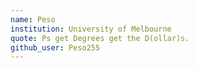 ```yaml
---
name: Peso
institution: University of Melbourne
quote: Ps get Degrees get the D(ollar)s.
github_user: Peso255
---
```

